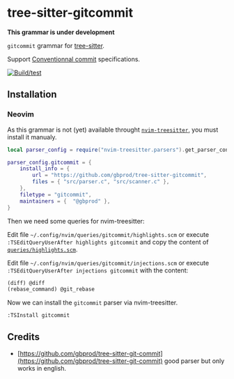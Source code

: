 # tree-sitter-gitcommit

**This grammar is under development**

`gitcommit` grammar for [tree-sitter](https://github.com/tree-sitter/tree-sitter).

Support [Conventionnal commit](https://www.conventionalcommits.org) specifications.

[![Build/test](https://github.com/gbprod/tree-sitter-gitcommit/actions/workflows/ci.yml/badge.svg)](https://github.com/gbprod/tree-sitter-gitcommit/actions/workflows/ci.yml)

## Installation

### Neovim

As this grammar is not (yet) available throught [`nvim-treesitter`](https://github.com/nvim-treesitter/nvim-treesitter),
you must install it manualy.

```lua
local parser_config = require("nvim-treesitter.parsers").get_parser_configs()

parser_config.gitcommit = {
    install_info = {
        url = "https://github.com/gbprod/tree-sitter-gitcommit",
        files = { "src/parser.c", "src/scanner.c" },
    },
    filetype = "gitcommit",
    maintainers = {  "@gbprod" },
}
```

Then we need some queries for nvim-treesitter:

Edit file `~/.config/nvim/queries/gitcommit/highlights.scm` or execute `:TSEditQueryUserAfter highlights gitcommit`
and copy the content of [`queries/highlights.scm`](https://github.com/gbprod/tree-sitter-gitcommit/blob/main/queries/highlights.scm).

Edit file `~/.config/nvim/queries/gitcommit/injections.scm` or execute `:TSEditQueryUserAfter injections gitcommit` with the content:

```scheme
(diff) @diff
(rebase_command) @git_rebase
```

Now we can install the `gitcommit` parser via nvim-treesitter.

```vim
:TSInstall gitcommit
```

## Credits

- [https://github.com/gbprod/tree-sitter-git-commit](https://github.com/gbprod/tree-sitter-git-commit) good parser but only works in english.
